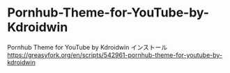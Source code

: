 # Pornhub-Theme-for-YouTube-by-Kdroidwin
Pornhub Theme for YouTube by Kdroidwin
インストール
https://greasyfork.org/en/scripts/542961-pornhub-theme-for-youtube-by-kdroidwin
